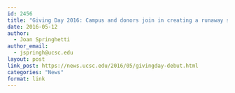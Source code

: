 ```yaml
---
id: 2456
title: "Giving Day 2016: Campus and donors join in creating a runaway success"
date: 2016-05-12
author:
  - Joan Springhetti
author_email:
  - jspringh@ucsc.edu
layout: post
link_post: https://news.ucsc.edu/2016/05/givingday-debut.html
categories: "News"
format: link
---
```

